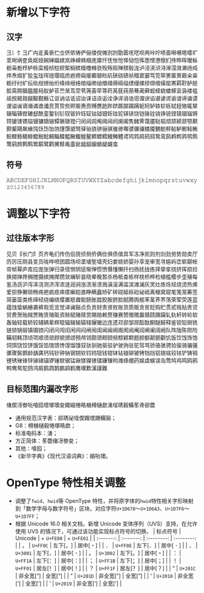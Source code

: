 # 新增以下字符 
## 汉字 
彐氵饣⼹疒禸辵黃亵伫佥侪侬俦俨俪偻傥傩刭剀勖匮呒呓呗呙咔咛啧啬啭嗫嗯嘤圹垩埘埚奁奂妪娅娴婵媪嫔岚峥嵘帏帼庑廪忏怃怅怆怿恸恺恽悫悭懑懔扪抟晔晖暧枞枥枭栀栉栌栎栾桠桢桤棂椠榈槟樯橹橼欤殁殇殒殚殡毂泷泸泾浃浒浔渖滢潋濑炀炖烨焘煅犷狯玺珑珲琏璎瓯疠疬痨痫瘘癫皲睑矶硖硗碛祯穑窦窭笃笕筚箦箧篑籁籴粜粝纡纣纩纭纰绀绁绐绗绛绯绶绻绾缁缈缒缗缙缛缟缢缥缦缧缪缬缯缲罂罴羁聍胪胫脍脔腭腼腽膻舄舣舻苌苎茏茑茔茕荛荟荦荨莳莴莸莼蓣蓦蔺藓蚬蛏蛲蝼蝾衮袅褛褴觇觊觋觌觎觏觐觞讧讴讷诂诋诏诒诔诘诙诟诠诤诨诮诰诳诹谀谄谌谑谔谕谙谛谝谟谡谥谧谪谮谲谵谶贲贳贽赀赆赈赉赍赙赝跄跸跻踬踯蹑蹒轭轲轳轶轸轹轼轾辂辄辇辍辎辏辔辘郄酰銮錾钊钐钗钣钤钰钲钴钺钿铄铉铊铎铗铙铠铢铨铫铮铳铿锖锢锱锵锷锾镂镌镒镘镛镝镞镡镢镦镫闩闵闼闾阄阈阋阏阒阖隽雠霁霭靥鞑韬颃颉颍颔颚颞颢颦飓飙飨饨饫饬饴饷馑馔驷驽驿骀骁骈骊骐骓骖骞骠骥骧髅魇魉鲂鲆鲇鲈鲋鲑鲔鲛鲣鲧鲭鲱鲲鲵鲶鲷鲻鲽鳁鳅鳆鳇鳌鳏鳔鳕鳗鳟鳢鸢鸨鸩鸪鸫鸱鸷鸾鹄鹈鹎鹑鹗鹘鹜鹞鹧鹩鹪鹫鹬鹭鹳黉黩黾齑龀龃龆龈龉龊龌龛

## 符号
𝙰𝙱𝙲𝙳𝙴𝙵𝙶𝙷𝙸𝙹𝙺𝙻𝙼𝙽𝙾𝙿𝚀𝚁𝚂𝚃𝚄𝚅𝚆𝚇𝚈𝚉𝚊𝚋𝚌𝚍𝚎𝚏𝚐𝚑𝚒𝚓𝚔𝚕𝚖𝚗𝚘𝚙𝚚𝚛𝚜𝚝𝚞𝚟𝚠𝚡𝚢𝚣𝟶𝟷𝟸𝟹𝟺𝟻𝟼𝟽𝟾𝟿

# 调整以下字符 
## 过往版本字形 
见贝⻏长门阝页齐龟们传伤侣侥侦侧侨俩俭俱债值具军冻净凯则剂剑劲劳势勋卖厅历厉压厕县变员咙哗喷团圆场坝垄埴堑墙壳妇娄娆娇婴孙孪宠审宽寻尴屿峦崭巅帐帘帧幂庐库应庞张弹归录径恻悯惩惭惮惯愤慑懂懒扦扫扬抚拢拣择挚挛挠挤挥损捡换掷掸搀搁搅摄摈摊撵攒敛斓斩昙晓晕晚暂杀杨柢查栋样桡桥桦检植槛樱步歪殖每氢汤沥沪泻泽浇测济浑浓涟润涧涨渍渐溃溅滇滚满滥滨滩澜灰灵灶炼烁烃烧烫热烯爱狈狰獭琐畅疡疤疯痉痒瘩癞皑直睁瞒矗矫矿砖砚砥砾硷祕祗离稙窝窥笔笺笼筹签简篓篮类练绎经绕编缤缨置羝聋聪肠胀胧胶胺脐脸腻腾舆舰苯茎荞荠荡荣荤荧莲蓝蕴蚀蛰蜗蜷袭裤观觅览觉译谰谿贞负贡财责贤败账货质贩贪贫贬购贮贯贰贱贴贵贷贸费贺贻贼贾贿赁赂赃资赊赋赌赎赏赐赔赖赘赚赛赞赠赡赢赣跷蹐躏轧轨轩转轮软轰轴轻载轿较辅辆辈辉辊辐辑输辕辖辗辙边连遗邓邸邹郧酝酞酮醚醛释鉴钡铅铡铣链锁锅锻镇镊镑闪闭问闯闰闲间闷闸闹闺闻闽阀阁阂阅阉阎阐阑阔阙队阵陇陈陨险鞴韧韩顶顷项顺须顽顾顿颁颂预颅领颇颈颊颐频颓颖颗题颜额颠颤颧饥饭饮饯饰饱饲饵饶饺饼饿馁馅馆馈馋馍馏馒驭驮驯驰驱驳驴驶驹驻驼驾骂骄骆骇骋验骏骑骗骚骡骤鬓鹦龄龋龚钙钝钞钟钠钢钥钦钧钨钮钱钳钵钻铀铆铍铐铛挡铝铬铭铰铱铲铸销锂锈锉锋锌锑锗锚锣锤锨锯锰锹镁镍镣镭镰镶哟潍绦绷药娱虞蜈误岛莺鸠鸡鸣鸥鸦鸭鸯鸳鸵鸽鸿鹃鹅鹉鹊鹏鹢鹤鹰嘆歎漢謹難

## 目标范围内漏改字形 
 偖偰冴劵喨喰囮堽塚墺夋娵嫋惓晧楢榾樋歔湧珵琇穀糒苳谗郤麕
 
 - 通用规范汉字表：郤琇祕珵偰娵堽蹐糒谿； 
 - G8：榾楢樋穀惓塚晧歔； 
 - 标准电码本：湧； 
 - 方正简体：苳麕偖冴劵夋； 
 - 其他：喰囮； 
 - 《新华字典》《现代汉语词典》：嫋喨墺。

# OpenType 特性相关调整 
- 调整了`fwid`、`hwid`等 OpenType 特性，并将原字体的`hwid`特性相关字形映射到「数学字母与数字符号」区块，对应字符`U+1D670`～`U+1D6A3`、`U+1D7F6`～`U+1D7FF`； 
- 根据 Unicode 16.0 相关文档，新增 Unicode 变体序列（UVS）支持，在允许使用 UVS 的情况下，可通过该功能实现标点符号的切换。
    | 标点符号 | Unicode | + `U+FE00` | + `U+FE01` | 
    | :-------: | :-------: | :--------: | :--------: | 
    | ， | `U+FF0C` | 左下[，︀] | 居中[，︁] |
    | ． | `U+FF0E` | 左下[．︀] | 居中[．︁] |
    | 、 | `U+3001` | 左下[、︀] | 居中[、︁] |
    | 。 | `U+3002` | 左下[。︀] | 居中[。︁] |
    | ： | `U+FF1A` | 左下[：︀] | 居中[：︁] |
    | ； | `U+FF1B` | 左下[；︀] | 居中[；︁] |
    | ！ | `U+FF01` | 居左[！︀] | 居中[！︁] |
    | ？ | `U+FF1F` | 居左[？︀] | 居中[？︁] |
    | “ | `U+201C` | 非全宽[“] | 全宽[“︁] |
    | ” | `U+201D` | 非全宽[”] | 全宽[”︁] |
    | ‘ | `U+2018` | 非全宽[‘] | 全宽[‘︁] |
    | ’ | `U+2019` | 非全宽[’] | 全宽[’︁] |
